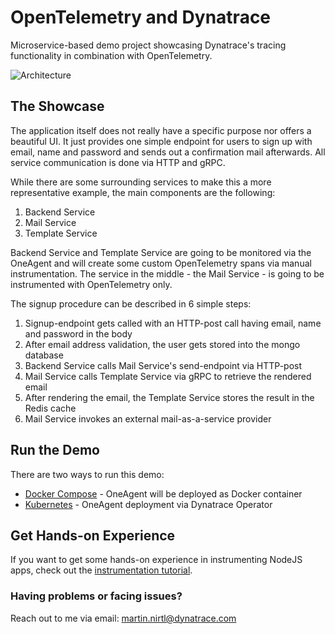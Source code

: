 # OpenTelemetry and Dynatrace

Microservice-based demo project showcasing Dynatrace's tracing functionality in combination with OpenTelemetry.

![Architecture](https://raw.githubusercontent.com/martinnirtl/otel-demo/master/docs/img/architecture-diagram.png)

## The Showcase

The application itself does not really have a specific purpose nor offers a beautiful UI. It just provides one simple endpoint for users to sign up with email, name and password and sends out a confirmation mail afterwards. All service communication is done via HTTP and gRPC.

While there are some surrounding services to make this a more representative example, the main components are the following:

1. Backend Service
2. Mail Service
3. Template Service

Backend Service and Template Service are going to be monitored via the OneAgent and will create some custom OpenTelemetry spans via manual instrumentation. The service in the middle - the Mail Service - is going to be instrumented with OpenTelemetry only.

The signup procedure can be described in 6 simple steps:

1. Signup-endpoint gets called with an HTTP-post call having email, name and password in the body
2. After email address validation, the user gets stored into the mongo database
3. Backend Service calls Mail Service's send-endpoint via HTTP-post
4. Mail Service calls Template Service via gRPC to retrieve the rendered email
5. After rendering the email, the Template Service stores the result in the Redis cache
6. Mail Service invokes an external mail-as-a-service provider

## Run the Demo

There are two ways to run this demo:

- [Docker Compose](https://raw.githubusercontent.com/martinnirtl/otel-demo/master/docs/run-in-dockercompose) - OneAgent will be deployed as Docker container
- [Kubernetes](https://raw.githubusercontent.com/martinnirtl/otel-demo/master/docs/run-in-kubernetes) - OneAgent deployment via Dynatrace Operator

## Get Hands-on Experience

If you want to get some hands-on experience in instrumenting NodeJS apps, check out the [instrumentation tutorial](https://raw.githubusercontent.com/martinnirtl/otel-demo/master/docs/instrumentation-tutorial).

### Having problems or facing issues?

Reach out to me via email: [martin.nirtl@dynatrace.com](mailto:martin.nirtl@dynatrace.com)
